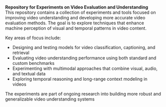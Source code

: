 **Repository for Experiments on Video Evaluation and Understanding**  
This repository contains a collection of experiments and tools focused on improving video understanding and developing more accurate video evaluation methods. The goal is to explore techniques that enhance machine perception of visual and temporal patterns in video content.

Key areas of focus include:
- Designing and testing models for video classification, captioning, and retrieval  
- Evaluating video understanding performance using both standard and custom benchmarks  
- Experimenting with multimodal approaches that combine visual, audio, and textual data  
- Exploring temporal reasoning and long-range context modeling in videos  

The experiments are part of ongoing research into building more robust and generalizable video understanding systems
